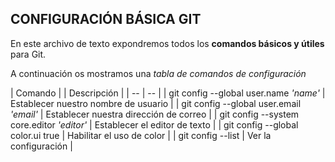 ## CONFIGURACIÓN BÁSICA GIT

En este archivo de texto expondremos todos los **comandos básicos y útiles** para Git.

A continuación os mostramos una *tabla de comandos de configuración*

| Comando |  | Descripción |
| -- | -- |
| git config --global user.name *'name'* | Establecer nuestro nombre de usuario | 
| git config --global user.email *'email'* | Establecer nuestra dirección de correo | 
| git config --system core.editor *'editor'* | Establecer el editor de texto | 
| git config --global color.ui true | Habilitar el uso de color |
| git config --list | Ver la configuración |
